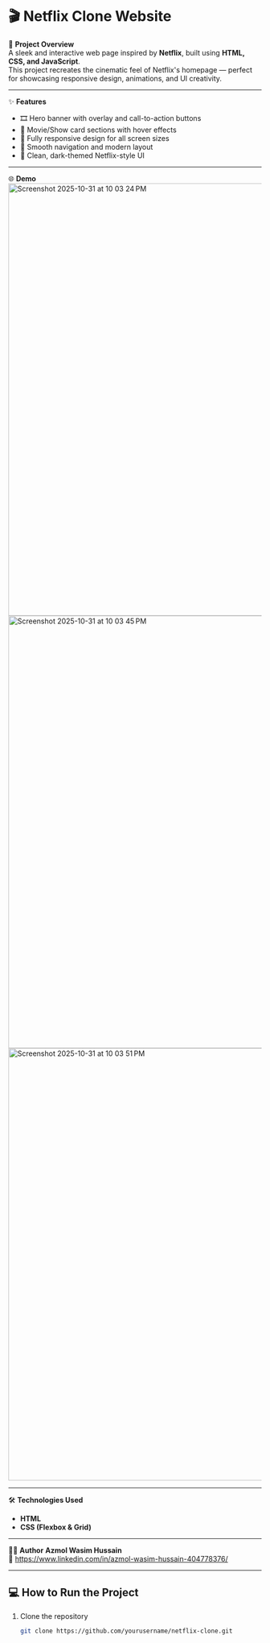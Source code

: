 # 🎬 Netflix Clone Website

🚀 **Project Overview**  
A sleek and interactive web page inspired by **Netflix**, built using **HTML, CSS, and JavaScript**.  
This project recreates the cinematic feel of Netflix's homepage — perfect for showcasing responsive design, animations, and UI creativity.

---

✨ **Features**
- 🎞️ Hero banner with overlay and call-to-action buttons  
- 🍿 Movie/Show card sections with hover effects  
- 📱 Fully responsive design for all screen sizes  
- 🧭 Smooth navigation and modern layout  
- 🎨 Clean, dark-themed Netflix-style UI  

---

🌐 **Demo**  
<img width="1512" height="859" alt="Screenshot 2025-10-31 at 10 03 24 PM" src="https://github.com/user-attachments/assets/90c31ca2-1934-4cea-b7af-bc4765cf0680" />
<img width="1512" height="859" alt="Screenshot 2025-10-31 at 10 03 45 PM" src="https://github.com/user-attachments/assets/6b3f4040-44d0-44dd-a632-0a7c606c8bcb" />
<img width="1512" height="859" alt="Screenshot 2025-10-31 at 10 03 51 PM" src="https://github.com/user-attachments/assets/42ede045-50c3-4369-bc42-e6968e6c8263" />

---

🛠️ **Technologies Used**
- **HTML**  
- **CSS (Flexbox & Grid)**  
 

---

👨‍💻 **Author**
**Azmol Wasim Hussain**  
💼 https://www.linkedin.com/in/azmol-wasim-hussain-404778376/

---


## 💻 How to Run the Project
1. Clone the repository  
   ```bash
   git clone https://github.com/yourusername/netflix-clone.git



